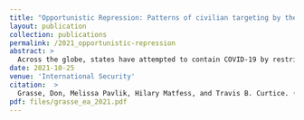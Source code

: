 ```yaml
---
title: "Opportunistic Repression: Patterns of civilian targeting by the state in response to COVID-19"
layout: publication
collection: publications
permalink: /2021_opportunistic-repression
abstract: > 
  Across the globe, states have attempted to contain COVID-19 by restricting movement, closing schools and businesses, and banning large gatherings. Such measures have expanded the degree of sanctioned state intervention into civilians' lives. But existing theories of preventive and responsive repression cannot explain why some countries experienced surges in repression after states in Africa initiated COVID-19-related lockdowns. While responsive repression occurs when states quell protests or riots, "opportunistic repression" arises when states use crises to suppress the political opposition. An examination of the relationship between COVID-19 shutdown policies and state violence against civilians in Africa tests this theory of opportunistic repression. Findings reveal a large and statistically significant relationship between shutdowns and repression, which holds after conditioning for the spread and lethality of the disease within-country and over time. A subnational case study of repression in Uganda provides evidence that the increase in repression appears to be concentrated in opposition areas that showed less support for Yoweri Museveni in the 2016 elections. Opportunistic repression provides a better explanation than theories of preventive or responsive repression for why Uganda experienced a surge in repression in 2020 and in what areas. The results have implications for theories of repression, authoritarian survival, the politics of emergency, and security.
date: 2021-10-25
venue: 'International Security'
citation:  > 
  Grasse, Don, Melissa Pavlik, Hilary Matfess, and Travis B. Curtice. (2021)."Opportunistic Repression: Patterns of civilian targeting by the state in response to COVID-19." <i>International Security</i>. 46(2): 130-165. DOI: <a href="https://doi.org/10.1162/isec_a_00419" target="_blank">10.1162/isec_a_00419</a>
pdf: files/grasse_ea_2021.pdf
---
```

